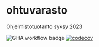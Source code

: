 # ohtuvarasto
Ohjelmistotuotanto syksy 2023

![GHA workflow badge](https://github.com/pakkanep/ohtuvarasto/workflows/CI/badge.svg)
[![codecov](https://codecov.io/gh/pakkanep/ohtuvarasto/graph/badge.svg?token=WP29QNG9DB)](https://codecov.io/gh/pakkanep/ohtuvarasto)
